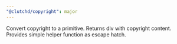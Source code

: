 ```yaml
---
"@clutchd/copyright": major
---
```


Convert copyright to a primitive. Returns div with copyright content. Provides simple helper function as escape hatch.

